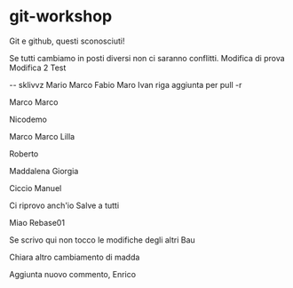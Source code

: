 # git-workshop
 
Git e github, questi sconosciuti!

Se tutti cambiamo in posti diversi non ci saranno conflitti.
Modifica di prova
Modifica 2
Test

-- sklivvz
Mario
Marco
Fabio
Maro
Ivan
riga aggiunta per pull -r

Marco Marco

Nicodemo

Marco Marco
Lilla


Roberto


Maddalena
Giorgia

Ciccio
Manuel

Ci riprovo anch'io
Salve a tutti

Miao
Rebase01


Se scrivo qui non tocco le modifiche degli altri
Bau

Chiara
altro cambiamento di madda


Aggiunta nuovo commento, Enrico
